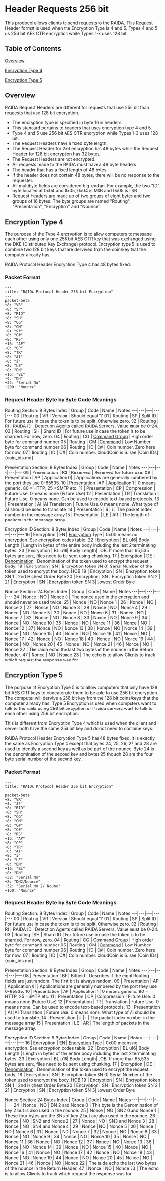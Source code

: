 # Header Requests 256 bit
This prodocol allows clients to send requests to the RAIDA. This Request Header format is used when the Encryption Type is 4 and 5. Types 4 and 5 us 256 bit AES CTR encryption while Types 1-3 uses 128 bit.

## Table of Contents
[Overview](#overview)

[Encryption Type 4](#encryption-type-4)

[Encryption Type 5](#encryption-type-5)

## Overview
RAIDA Request Headers are different for requests that use 256 bit than requests that use 128 bit encryption.
* The encryption type is specified in byte 16 in headers.  
* This standard pertains to headers that uses encryption type 4 and 5.
* Type 4 and 5 use 256 bit AES CTR encryption while Types 1-3 uses 128 bit.
* The Request Headers have a fixed byte length. 
* The Request Header for 256 encryption has 48 bytes while the Request Header for 128 bit encryption has 32 bytes.
* The Request Headers are not encrypted.
* All requests made to the RAIDA must have a 48 byte headers
* The header that has a fixed length of 48 bytes
* If the header does not contain 48 bytes, there will be no response to the requester.
* All multibyte fields are considered big-endian. For example, the two "ID" byte located at 0x04 and 0x05, 0x04 is MSB and 0x05 is LSB
* Request Headers are made up of two groups of eight bytes and two groups of 16 bytes. The byte groups are named "Routing", "Presentation", "Encryption" and "Nounce".

## Encryption Type 4
The purpose of the Type 4 encryption is to allow computers to message each other using only one 256 bit AES CTR key that was exchanged using the DKE (Distributed Key Exchange) protocol. Encryption type 5 is used to combine two 128 bit keys that are dervived from the coin/key that the computer already has. 

RAIDA Protocol Header Encryption Type 4 has 48 bytes fixed.

### Packet Format

```mermaid
---
title: "RAIDA Protocol Header 256 bit Encryption"
---
packet-beta
+8: "VR"
+8: "SP"
+8: "RID"
+8: "SH"
+8: "CG"
+8: "CM"
+8: "C#"
+8: "C#"
+8: "RS"
+16: "AP"
+8: "CP"
+8: "TR"
+8: "AI"
+8: "i"
+8: "LE"
+8: "EN"
+16: "BL"
+8: "DN"
+32: "Serial No"
+200: "Nounce"
```
### Request Header Byte by Byte Code Meanings

Routing Section: 8 Bytes
Index | Group | Code | Name | Notes
---|---|---|---|---
00 | Routing | VR | Version | Should equal '1'
01 | Routing | SP | Split ID | For future use in case the token is to be split. Otherwise zero. 
02 | Routing | RI | RAIDA ID  |  Detection Agents called RAIDA Servers. Value must be 0-24. 
03 | Routing | SH | Shard ID  | For future use in case the token is to be sharded. For now, zero. 
04 | Routing | CG | [Command Group](commands.md#command-groups) | High order byte for command number
05 | Routing | CM | [Command](commands.md#commands)  | Low Number byte for command number
06 | Routing | ID  | C# | Coin number. Zero here for now. 
07 | Routing | ID  | C# | Coin number. CloudCoin is 6. see [Coin IDs]{coin_ids.md}

Presentation Section: 8 Bytes
Index | Group | Code | Name | Notes
---|---|---|---|---
08 | Presentation | RS | Reserved  | Reserved for future use. 
09  | Presentation | AP | Application 0| | Applications are generally numbered by the port they use 0-65535.
10 | Presentation | AP  | Application 1 |  0 means generic. 80 = HTTP, 25 =SMTP etc. 
11 | Presentation | CP | Compression | Future Use. 0 means none (Future Use)
12 | Presentation | TR | Translation | Future Use. 0 means none. Can be used to encode text-based protocols. 
13 | Presentation | AI  |AI Translation | Future Use. 0 means none. What type of AI should be used to translate.
14 | Presentation | ii |  i | The packet index number in the message array
15 | Presentation | LE |  AR | The length of packets in the message array.

Encryption ID Section: 8 Bytes
Index | Group | Code | Name | Notes
---|---|---|---|---
16 | Encryption | EN  | [Encryption](encryption-types.md) Type  |  0x00 means no encryption. See encryption codes table.
22 | Encryption | BL u16| Body Length | Length in bytes of the entire body including the last 2 terminating bytes. 
23 | Encryption | BL u16| Body Length| LOB. If more than 65,535 bytes are sent, files need to be sent using chunking. 
17 | Encryption | DE | [Denomination](denominations.md) | Denomination of the token used to encrypt the request body.
18 | Encryption | SN | Encryption token SN 0| Serial Number of the token used to encrypt the body. HOB
19 | Encryption | SN |  Encryption token SN 1 | 2nd Highest Order Byte
20 | Encryption | SN |  Encryption token SN 2 |  
21 | Encryption | SN |  Encryption token SN 3| Lowest Order Byte

Nonce Section: 24 Bytes
Index | Group | Code | Name | Notes
---|---|---|---|---
24 | Nonce | NO |  Nonce 0 | The nonce used in the encryption and should never be used twice. 
25 | Nonce | NO |  Nonce 1 | 
26 | Nonce | NO |  Nonce 2 |
27 | Nonce | NO |  Nonce 3 | 
28 | Nonce | NO |  Nonce 4 | 
29 | Nonce | NO |  Nonce 5 | 
30 | Nonce | NO |  Nonce 6 | 
31 | Nonce | NO |  Nonce 7 |
32 | Nonce | NO |  Nonce 8 | 
33 | Nonce | NO |  Nonce 9 | 
34 | Nonce | NO |  Nonce 10 | 
35 | Nonce | NO |  Nonce 11 | 
36 | Nonce | NO |  Nonce 12 |
37 | Nonce | NO |  Nonce 13 | 
38 | Nonce | NO |  Nonce 14 | 
39 | Nonce | NO |  Nonce 15 | 
40 | Nonce | NO |  Nonce 16 | 
41 | Nonce | NO |  Nonce 17 | 
42 | Nonce | NO |  Nonce 18 | 
43 | Nonce | NO |  Nonce 19 | 
44 | Nonce | NO |  Nonce 20 |
45 | Nonce | NO |  Nonce 21 | 
46 | Nonce | NO |  Nonce 22 | The raida echo the last two bytes of the nounce in the Return Header. 
47 | Nonce | NO |  Nonce 23 | The echo is to allow Clients to track which request the response was for. 


## Encryption Type 5 

The purpose of Encryption Type 5 is to allow computers that only have 128 bit AES CRT keys to concatenate them to be able to use 256 bit encryption. The computer will dervive a 256 bit key from the 128 bit coins/keys that the computer already has. Type 5 Encryption is used when computers want to talk to the raida using 256 bit encyption or if raida servers want to talk to each other using 256 bit encryption. 

This is different from Encryption Type 4 which is used when the client and server both have the same 256 bit key and do not need to combine keys. 


RAIDA Protocol Header Encryption Type 5 has 48 bytes fixed. It is exactly the same as Encryption Type 4 except that bytes 
24, 25, 26, 27 and 28 are used to identify a second key as well as be part of the nounce. Byte 24 is the denomination of the second key
and bytes 25 though 28 are the four byte serial number of the second key. 

### Packet Format

```mermaid
---
title: "RAIDA Protocol Header 256 bit Encryption"
---
packet-beta
+8: "VR"
+8: "SP"
+8: "RID"
+8: "SH"
+8: "CG"
+8: "CM"
+8: "C#"
+8: "C#"
+8: "RS"
+16: "AP"
+8: "CP"
+8: "TR"
+8: "AI"
+8: "i"
+8: "LE"
+8: "EN"
+16: "BL"
+8: "DN"
+32: "Serial No"
+8: "DN2/Nounce"
+32: "Serial No 2/ Nounc"
+160: "Nounce"
```
### Request Header Byte by Byte Code Meanings

Routing Section: 8 Bytes
Index | Group | Code | Name | Notes
---|---|---|---|---
00 | Routing | VR | Version | Should equal '1'
01 | Routing | SP | Split ID | For future use in case the token is to be split. Otherwise zero. 
02 | Routing | RI | RAIDA ID  |  Detection Agents called RAIDA Servers. Value must be 0-24. 
03 | Routing | SH | Shard ID  | For future use in case the token is to be sharded. For now, zero. 
04 | Routing | CG | [Command Group](commands.md#command-groups) | High order byte for command number
05 | Routing | CM | [Command](commands.md#commands)  | Low Number byte for command number
06 | Routing | ID  | C# | Coin number. Zero here for now. 
07 | Routing | ID  | C# | Coin number. CloudCoin is 6. see [Coin IDs]{coin_ids.md}

Presentation Section: 8 Bytes
Index | Group | Code | Name | Notes
---|---|---|---|---
08 | Presentation | BF | Bitfield  | Describes if the eight Routing fields are just random. The first bit is always random. 
09  | Presentation | AP | Application 0| | Applications are generally numbered by the port they use 0-65535.
10 | Presentation | AP  | Application 1 |  0 means generic. 80 = HTTP, 25 =SMTP etc. 
11 | Presentation | CP | Compression | Future Use. 0 means none (Future Use)
12 | Presentation | TR | Translation | Future Use. 0 means none. Can be used to encode text-based protocols. 
13 | Presentation | AI  |AI Translation | Future Use. 0 means none. What type of AI should be used to translate.
14 | Presentation | ii |  i | The packet index number in the message array
15 | Presentation | LE |  AR | The length of packets in the message array.

Encryption ID Section: 8 Bytes
Index | Group | Code | Name | Notes
---|---|---|---|---
16 | Encryption | EN  | [Encryption](encryption-types.md) Type  |  0x00 means no encryption. See encryption codes table.
22 | Encryption | BL u16| Body Length | Length in bytes of the entire body including the last 2 terminating bytes. 
23 | Encryption | BL u16| Body Length| LOB. If more than 65,535 bytes are sent, files need to be sent using chunking. 
17 | Encryption | DE | [Denomination](denominations.md) | Denomination of the token used to encrypt the request body.
18 | Encryption | SN | Encryption token SN 0| Serial Number of the token used to encrypt the body. HOB
19 | Encryption | SN |  Encryption token SN 1 | 2nd Highest Order Byte
20 | Encryption | SN |  Encryption token SN 2 |  
21 | Encryption | SN |  Encryption token SN 3| Lowest Order Byte

Nonce Section: 24 Bytes
Index | Group | Code | Name | Notes
---|---|---|---|---
24 | Nonce | NO |  DN 2 and Nonce 0 | This byte is the Denomination of key 2 but is also used in the nounce. 
25 | Nonce | NO |  SN2 0 and Nonce 1 | These four bytes are the SNs of key 2 but are also used in the nounce. 
26 | Nonce | NO |  SN2 and Nonce 2 |
27 | Nonce | NO |  SN3 and Nonce 3 | 
28 | Nonce | NO |  SN4 and Nonce 4 | 
29 | Nonce | NO |  Nonce 5 | 
30 | Nonce | NO |  Nonce 6 | 
31 | Nonce | NO |  Nonce 7 |
32 | Nonce | NO |  Nonce 8 | 
33 | Nonce | NO |  Nonce 9 | 
34 | Nonce | NO |  Nonce 10 | 
35 | Nonce | NO |  Nonce 11 | 
36 | Nonce | NO |  Nonce 12 |
37 | Nonce | NO |  Nonce 13 | 
38 | Nonce | NO |  Nonce 14 | 
39 | Nonce | NO |  Nonce 15 | 
40 | Nonce | NO |  Nonce 16 | 
41 | Nonce | NO |  Nonce 17 | 
42 | Nonce | NO |  Nonce 18 | 
43 | Nonce | NO |  Nonce 19 | 
44 | Nonce | NO |  Nonce 20 |
45 | Nonce | NO |  Nonce 21 | 
46 | Nonce | NO |  Nonce 22 | The raida echo the last two bytes of the nounce in the Return Header. 
47 | Nonce | NO |  Nonce 23 | The echo is to allow Clients to track which request the response was for. 
